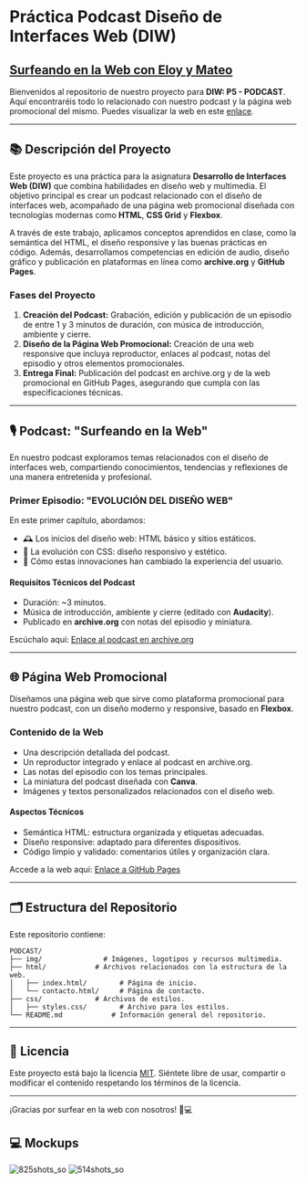 #  Práctica Podcast Diseño de Interfaces Web (DIW)

## <a href="https://e7oy.github.io/Podcast/html/index.html">Surfeando en la Web con Eloy y Mateo</a>

Bienvenidos al repositorio de nuestro proyecto para **DIW: P5 - PODCAST**. Aquí encontraréis todo lo relacionado con nuestro podcast y la página web promocional del mismo. Puedes visualizar la web en este <a href="https://e7oy.github.io/Podcast/html/index.html">enlace</a>.

---

## 📚 Descripción del Proyecto

Este proyecto es una práctica para la asignatura **Desarrollo de Interfaces Web (DIW)** que combina habilidades en diseño web y multimedia. El objetivo principal es crear un podcast relacionado con el diseño de interfaces web, acompañado de una página web promocional diseñada con tecnologías modernas como **HTML**, **CSS Grid** y **Flexbox**. 

A través de este trabajo, aplicamos conceptos aprendidos en clase, como la semántica del HTML, el diseño responsive y las buenas prácticas en código. Además, desarrollamos competencias en edición de audio, diseño gráfico y publicación en plataformas en línea como **archive.org** y **GitHub Pages**.

### Fases del Proyecto
1. **Creación del Podcast:** Grabación, edición y publicación de un episodio de entre 1 y 3 minutos de duración, con música de introducción, ambiente y cierre.
2. **Diseño de la Página Web Promocional:** Creación de una web responsive que incluya reproductor, enlaces al podcast, notas del episodio y otros elementos promocionales.
3. **Entrega Final:** Publicación del podcast en archive.org y de la web promocional en GitHub Pages, asegurando que cumpla con las especificaciones técnicas.

---

## 🎙️ Podcast: "Surfeando en la Web"

En nuestro podcast exploramos temas relacionados con el diseño de interfaces web, compartiendo conocimientos, tendencias y reflexiones de una manera entretenida y profesional. 

### Primer Episodio: "EVOLUCIÓN DEL DISEÑO WEB"

En este primer capítulo, abordamos:
- 🕰️ Los inicios del diseño web: HTML básico y sitios estáticos.
- 🎨 La evolución con CSS: diseño responsivo y estético.
- 🤔 Cómo estas innovaciones han cambiado la experiencia del usuario.

#### Requisitos Técnicos del Podcast
- Duración: ~3 minutos.
- Música de introducción, ambiente y cierre (editado con **Audacity**).
- Publicado en **archive.org** con notas del episodio y miniatura.

Escúchalo aquí: [Enlace al podcast en archive.org](#)

---

## 🌐 Página Web Promocional

Diseñamos una página web que sirve como plataforma promocional para nuestro podcast, con un diseño moderno y responsive, basado en **Flexbox**. 

### Contenido de la Web
- Una descripción detallada del podcast.
- Un reproductor integrado y enlace al podcast en archive.org.
- Las notas del episodio con los temas principales.
- La miniatura del podcast diseñada con **Canva**.
- Imágenes y textos personalizados relacionados con el diseño web.

#### Aspectos Técnicos
- Semántica HTML: estructura organizada y etiquetas adecuadas.
- Diseño responsive: adaptado para diferentes dispositivos.
- Código limpio y validado: comentarios útiles y organización clara.

Accede a la web aquí: [Enlace a GitHub Pages](#)

---

## 🗂️ Estructura del Repositorio

Este repositorio contiene:

```
PODCAST/
├── img/               # Imágenes, logotipos y recursos multimedia.
├── html/            # Archivos relacionados con la estructura de la web.
│   ├── index.html/        # Página de inicio.
│   └── contacto.html/     # Página de contacto.
├── css/             # Archivos de estilos.
│   ├── styles.css/        # Archivo para los estilos.
└── README.md            # Información general del repositorio.
```

---

## 📄 Licencia

Este proyecto está bajo la licencia [MIT](LICENSE). Siéntete libre de usar, compartir o modificar el contenido respetando los términos de la licencia.

---

¡Gracias por surfear en la web con nosotros! 🌊💻

##  💻 Mockups

![825shots_so](https://github.com/user-attachments/assets/aa644d78-a4df-410e-8666-bdeb199f7f7a)
![514shots_so](https://github.com/user-attachments/assets/bb3ad80d-d4c8-4f1e-bc60-df4035b6c877)
